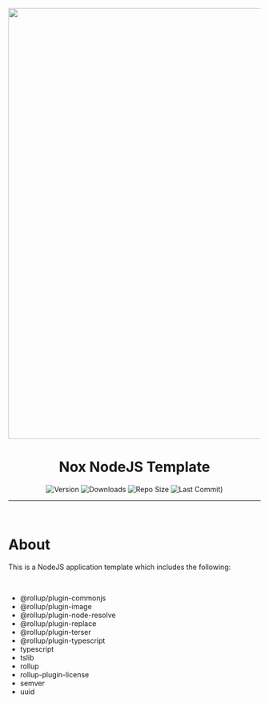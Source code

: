 <p align="center"><img src="https://github.com/Aetherinox/noxnode/assets/118329232/106bcb32-6c6f-423c-a8c6-c6aee3d31c65" width="860"></p>
<h1 align="center"><b>Nox NodeJS Template</b></h1>

<div align="center">

![Version](https://img.shields.io/github/v/tag/Aetherinox/noxnode?logo=GitHub&label=version&color=ba5225) ![Downloads](https://img.shields.io/github/downloads/Aetherinox/noxnode/total) ![Repo Size](https://img.shields.io/github/repo-size/Aetherinox/noxnode?label=size&color=59702a) ![Last Commit)](https://img.shields.io/github/last-commit/Aetherinox/noxnode?color=b43bcc)

</div>

---

<br />

# About
This is a NodeJS application template which includes the following:

<br />

- @rollup/plugin-commonjs
- @rollup/plugin-image
- @rollup/plugin-node-resolve
- @rollup/plugin-replace
- @rollup/plugin-terser
- @rollup/plugin-typescript
- typescript
- tslib
- rollup
- rollup-plugin-license
- semver
- uuid

<br />